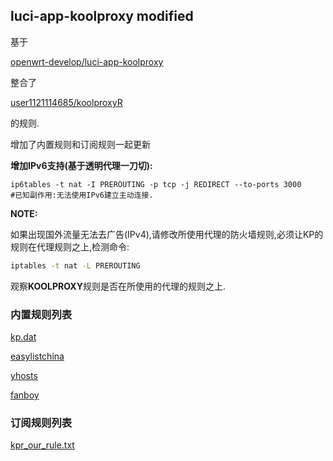 ## luci-app-koolproxy modified
基于

[openwrt-develop/luci-app-koolproxy](https://github.com/openwrt-develop/luci-app-koolproxy)

整合了

[user1121114685/koolproxyR](https://github.com/user1121114685/koolproxyR)

的规则.

增加了内置规则和订阅规则一起更新

**增加IPv6支持(基于透明代理一刀切):**

```
ip6tables -t nat -I PREROUTING -p tcp -j REDIRECT --to-ports 3000
#已知副作用:无法使用IPv6建立主动连接.
```

**NOTE:**

如果出现国外流量无法去广告(IPv4),请修改所使用代理的防火墙规则,必须让KP的规则在代理规则之上,检测命令:

``` bash
iptables -t nat -L PREROUTING
```

观察**KOOLPROXY**规则是否在所使用的代理的规则之上.

### 内置规则列表
[kp.dat](https://raw.githubusercontent.com/user1121114685/koolproxyR_rule_list/master/kp.dat)

[easylistchina](https://raw.githubusercontent.com/user1121114685/koolproxyR/master/koolproxyR/koolproxyR/data/rules/easylistchina.txt)

[yhosts](https://raw.githubusercontent.com/user1121114685/koolproxyR/master/koolproxyR/koolproxyR/data/rules/yhosts.txt)

[fanboy](https://raw.githubusercontent.com/user1121114685/koolproxyR/master/koolproxyR/koolproxyR/data/rules/fanboy-annoyance.txt)

### 订阅规则列表
[kpr_our_rule.txt](https://raw.githubusercontent.com/user1121114685/koolproxyR_rule_list/master/kpr_our_rule.txt)
